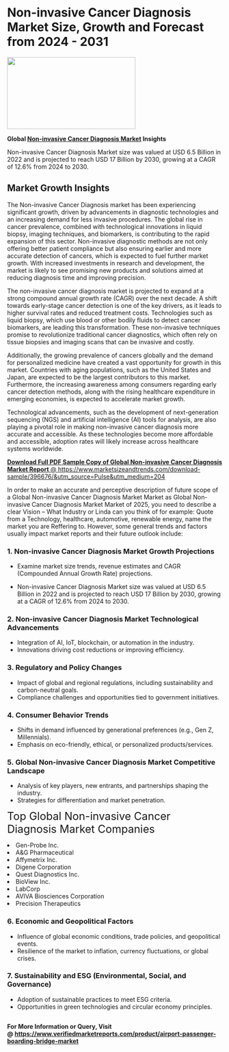 <H1>Non-invasive Cancer Diagnosis Market Size, Growth and Forecast from 2024 - 2031</H1><img class="aligncenter size-medium wp-image-584254" src="https://thirdeyenews.in/wp-content/uploads/2024/09/Global-Market-Research-300x168.jpeg" alt="" width="300" height="168" /><p><strong>Global&nbsp;<a href="https://www.marketsizeandtrends.com/download-sample/396676/&amp;utm_source=Pulse&amp;utm_medium=204">Non-invasive Cancer Diagnosis Market</a> Insights</strong></p><p>Non-invasive Cancer Diagnosis Market size was valued at USD 6.5 Billion in 2022 and is projected to reach USD 17 Billion by 2030, growing at a CAGR of 12.6% from 2024 to 2030.</p><p><h2>Market Growth Insights</h2> <p>The Non-invasive Cancer Diagnosis market has been experiencing significant growth, driven by advancements in diagnostic technologies and an increasing demand for less invasive procedures. The global rise in cancer prevalence, combined with technological innovations in liquid biopsy, imaging techniques, and biomarkers, is contributing to the rapid expansion of this sector. Non-invasive diagnostic methods are not only offering better patient compliance but also ensuring earlier and more accurate detection of cancers, which is expected to fuel further market growth. With increased investments in research and development, the market is likely to see promising new products and solutions aimed at reducing diagnosis time and improving precision.</p> <p><a href="#"></a></p> <p>The non-invasive cancer diagnosis market is projected to expand at a strong compound annual growth rate (CAGR) over the next decade. A shift towards early-stage cancer detection is one of the key drivers, as it leads to higher survival rates and reduced treatment costs. Technologies such as liquid biopsy, which use blood or other bodily fluids to detect cancer biomarkers, are leading this transformation. These non-invasive techniques promise to revolutionize traditional cancer diagnostics, which often rely on tissue biopsies and imaging scans that can be invasive and costly.</p> <p>Additionally, the growing prevalence of cancers globally and the demand for personalized medicine have created a vast opportunity for growth in this market. Countries with aging populations, such as the United States and Japan, are expected to be the largest contributors to this market. Furthermore, the increasing awareness among consumers regarding early cancer detection methods, along with the rising healthcare expenditure in emerging economies, is expected to accelerate market growth.</p> <p>Technological advancements, such as the development of next-generation sequencing (NGS) and artificial intelligence (AI) tools for analysis, are also playing a pivotal role in making non-invasive cancer diagnosis more accurate and accessible. As these technologies become more affordable and accessible, adoption rates will likely increase across healthcare systems worldwide.</p> <p><a href="#"></p><p><span class=""><strong>Download Full PDF Sample Copy of Global Non-invasive Cancer Diagnosis Market Report</strong> @ <a href="https://www.marketsizeandtrends.com/download-sample/396676/&amp;utm_source=Pulse&amp;utm_medium=204" target="_blank">https://www.marketsizeandtrends.com/download-sample/396676/&amp;utm_source=Pulse&amp;utm_medium=204</a></span></p><p>In order to make an accurate and perceptive description of future scope of a Global&nbsp;Non-invasive Cancer Diagnosis Market Market as Global&nbsp;Non-invasive Cancer Diagnosis Market Market of 2025, you need to describe a clear Vision &ndash; What Industry or Linda can you think of for example: Quote from a Technology, healthcare, automotive, renewable energy, name the market you are Reffering to. However, some general trends and factors usually impact market reports and their future outlook include:</p><h3>1.&nbsp;<strong>Non-invasive Cancer Diagnosis Market Growth Projections</strong></h3><ul><li>Examine market size trends, revenue estimates and CAGR (Compounded Annual Growth Rate) projections.</li><li><p>Non-invasive Cancer Diagnosis Market size was valued at USD 6.5 Billion in 2022 and is projected to reach USD 17 Billion by 2030, growing at a CAGR of 12.6% from 2024 to 2030.</p></li></ul><h3>2.&nbsp;<strong>Non-invasive Cancer Diagnosis Market Technological Advancements</strong></h3><ul><li>Integration of AI, IoT, blockchain, or automation in the industry.</li><li>Innovations driving cost reductions or improving efficiency.</li></ul><h3>3.&nbsp;<strong>Regulatory and Policy Changes</strong></h3><ul><li>Impact of global and regional regulations, including sustainability and carbon-neutral goals.</li><li>Compliance challenges and opportunities tied to government initiatives.</li></ul><h3>4.&nbsp;<strong>Consumer Behavior Trends</strong></h3><ul><li>Shifts in demand influenced by generational preferences (e.g., Gen Z, Millennials).</li><li>Emphasis on eco-friendly, ethical, or personalized products/services.</li></ul><h3>5.&nbsp;<strong>Global Non-invasive Cancer Diagnosis Market Competitive Landscape</strong></h3><ul><li>Analysis of key players, new entrants, and partnerships shaping the industry.</li><li>Strategies for differentiation and market penetration.</li></ul><p data-pm-slice="1 1 []"><span style="color: inherit; font-family: inherit; font-size: 25px;">Top Global Non-invasive Cancer Diagnosis Market Companies</span></p><div class="" data-test-id=""><p><li>Gen-Probe Inc.</li><li> A&G Pharmaceutical</li><li> Affymetrix Inc.</li><li> Digene Corporation</li><li> Quest Diagnostics Inc.</li><li> BioView Inc.</li><li> LabCorp</li><li> AVIVA Biosciences Corporation</li><li> Precision Therapeutics</li></p></div><h3>6.&nbsp;<strong>Economic and Geopolitical Factors</strong></h3><ul><li>Influence of global economic conditions, trade policies, and geopolitical events.</li><li>Resilience of the market to inflation, currency fluctuations, or global crises.</li></ul><h3>7.&nbsp;<strong>Sustainability and ESG (Environmental, Social, and Governance)</strong></h3><ul><li>Adoption of sustainable practices to meet ESG criteria.</li><li>Opportunities in green technologies and circular economy principles.</li></ul><h2><strong style="font-size: 14px;">For More Information or Query, Visit @&nbsp;</strong><a style="background-color: #ffffff; font-size: 14px;" href="https://www.marketsizeandtrends.com/report/non-invasive-cancer-diagnosis-market/" target="_blank">https://www.verifiedmarketreports.com/product/airport-passenger-boarding-bridge-market</a></h2>
